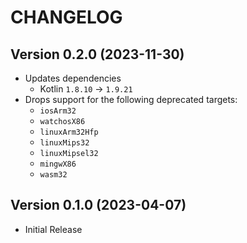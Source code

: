 # CHANGELOG

## Version 0.2.0 (2023-11-30)
- Updates dependencies
    - Kotlin `1.8.10` -> `1.9.21`
- Drops support for the following deprecated targets:
    - `iosArm32`
    - `watchosX86`
    - `linuxArm32Hfp`
    - `linuxMips32`
    - `linuxMipsel32`
    - `mingwX86`
    - `wasm32`

## Version 0.1.0 (2023-04-07)
 - Initial Release
